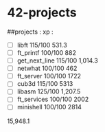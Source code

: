 # 42-projects

##projects :		xp :

- [ ] libft 115/100		531.3
- [ ] ft_printf 100/100	882
- [ ] get_next_line 115/100	1,014.3
- [ ] netwhat 100/100		462
- [ ] ft_server 100/100	1722
- [ ] cub3d 115/100	 	5313
- [ ] libasm 125/100	 	1,207.5
- [ ] ft_services 100/100 	2002
- [ ] minishell 100/100 	2814

15,948.1
